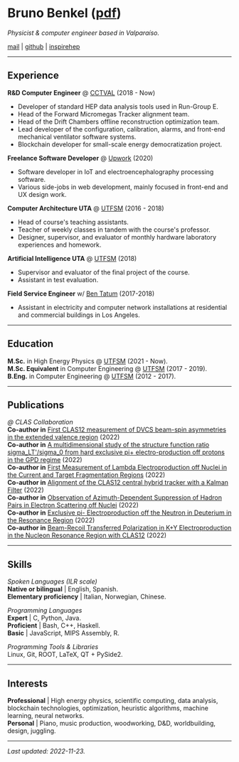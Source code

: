 # Bruno **Benkel** ([pdf](https://github.com/bleaktwig/cv/blob/gh-pages/latex_out/main.pdf))
*Physicist & computer engineer based in Valparaíso.*

[mail](mailto:bruno.benkel@gmail.com) \| [github](https://github.com/bleaktwig) \| [inspirehep](https://inspirehep.net/authors/2029166)

---
## **Exp**erience
**R&D Computer Engineer** @ [CCTVAL](https://cctval.usm.cl/en/home/) (2018 - Now)
* Developer of standard HEP data analysis tools used in Run-Group E.
* Head of the Forward Micromegas Tracker alignment team.
* Head of the Drift Chambers offline reconstruction optimization team.
* Lead developer of the configuration, calibration, alarms, and front-end mechanical ventilator software systems.
* Blockchain developer for small-scale energy democratization project.

**Freelance Software Developer** @ [Upwork](https://www.upwork.com/) (2020)
* Software developer in IoT and electroencephalography processing software.
* Various side-jobs in web development, mainly focused in front-end and UX design work.

**Computer Architecture UTA** @ [UTFSM](https://usm.cl/en/home/) (2016 - 2018)
* Head of course's teaching assistants.
* Teacher of weekly classes in tandem with the course's professor.
* Designer, supervisor, and evaluator of monthly hardware laboratory experiences and homework.

**Artificial Intelligence UTA** @ [UTFSM](https://usm.cl/en/home/) (2018)
* Supervisor and evaluator of the final project of the course.
* Assistant in test evaluation.

**Field Service Engineer** w/ [Ben Tatum](https://www.linkedin.com/in/ben-tatum-42011a149/) (2017-2018)
* Assistant in electricity and computer network installations at residential and commercial buildings in Los Angeles.

---
## **Edu**cation
**M.Sc.** in High Energy Physics @ [UTFSM](https://usm.cl/en/home/) (2021 - Now). \
**M.Sc. Equivalent** in Computer Engineering @ [UTFSM](https://usm.cl/en/home/) (2017 - 2019). \
**B.Eng.** in Computer Engineering @ [UTFSM](https://usm.cl/en/home/) (2012 - 2017).

---
## **Pub**lications
*@ CLAS Collaboration* \
**Co-author in** [First CLAS12 measurement of DVCS beam-spin asymmetries in the extended valence region](https://inspirehep.net/literature/2513011) (2022) \
**Co-author in** [A multidimensional study of the structure function ratio sigma_LT'/sigma_0 from hard exclusive pi+ electro-production off protons in the GPD regime](https://inspirehep.net/literature/2170921) (2022) \
**Co-author in** [First Measurement of Lambda Electroproduction off Nuclei in the Current and Target Fragmentation Regions](https://inspirehep.net/literature/2170490) (2022) \
**Co-author in** [Alignment of the CLAS12 central hybrid tracker with a Kalman Filter](https://inspirehep.net/literature/2134248) (2022) \
**Co-author in** [Observation of Azimuth-Dependent Suppression of Hadron Pairs in Electron Scattering off Nuclei](https://inspirehep.net/literature/2112346) (2022) \
**Co-author in** [Exclusive  pi- Electroproduction off the Neutron in Deuterium in the Resonance Region](https://inspirehep.net/literature/2060593) (2022) \
**Co-author in** [Beam-Recoil Transferred Polarization in K+Y Electroproduction in the Nucleon Resonance Region with CLAS12](https://inspirehep.net/literature/2029164) (2022)

---
## **Ski**lls
*Spoken Languages (ILR scale)* \
    **Native or bilingual** | English, Spanish. \
    **Elementary proficiency** | Italian, Norwegian, Chinese.

*Programming Languages* \
    **Expert** | C, Python, Java. \
    **Proficient** | Bash, C++, Haskell. \
    **Basic** | JavaScript, MIPS Assembly, R.

*Programming Tools & Libraries* \
    Linux, Git, ROOT, LaTeX, QT + PySide2.

---
## **Int**erests
**Professional** | High energy physics, scientific computing, data analysis, blockchain technologies, optimization, heuristic algorithms, machine learning, neural networks. \
**Personal** | Piano, music production, woodworking, D&D, worldbuilding, design, juggling.

---
*Last updated: 2022-11-23.*

